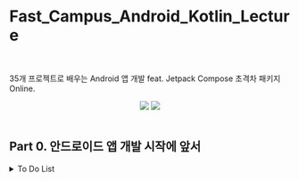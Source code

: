 # Fast_Campus_Android_Kotlin_Lecture
</br>

35개 프로젝트로 배우는 Android 앱 개발 feat. Jetpack Compose 초격차 패키지 Online.
</br>

<div align = "center">
<img src="https://img.shields.io/badge/Kotlin-7F52FF?style=flat&logo=Kotlin&logoColor=white"/>
<img src="https://img.shields.io/badge/Android-3DDC84?style=flat&logo=Android&logoColor=white"/>
</div>
</br>

## **Part 0. 안드로이드 앱 개발 시작에 앞서**
<details>
  <summary> To Do List </summary>
  
### **Ch 01. Kotlin 기초**
[Github Repository](app/src/main/java/com/example/android_kotlin_lecture/Chapter_01)
|Num|내용|Done|
|:---:|:---:|:---:|
|1|오리엔테이션|✔️|
|2|함수|✔️|
|3|변수(val, var)|✔️|
|4|클래스|✔️|
|5|조건식|✔️|
|6|반복문|✔️|
|7|컬렉션(list, map, set)|✔️|
|8|Null|✔️|
|9|타입체크와 캐스팅|✔️|
|10|String Templates|✔️|
</br>
</br>

### **Ch 02. Kotlin 중급**
[Github Repository](app/src/main/java/com/example/android_kotlin_lecture/Chapter_02)
|Num|내용|Done|
|:---:|:---:|:---:|
|1|람다||
|2|확장함수||
|3|Scope Function||
|4|초기화 지연||
|5|Data, Sealed Class||
|6|Object, Companion Object||
</br>
</br>

### **Ch 03. Android 기본**
[Github Repository](app/src/main/java/com/example/android_kotlin_lecture/Chapter_03)
|Num|내용|Done|
|:---:|:---:|:---:|
|1|Android OS||
|2|Android 기본 요소||
|3|Activity 생명주기 (1)||
|4|Activity 생명주기 (2)||
|5|뷰 그려지는 순서||
</br>
</br>

### **Ch 04. Android 개발 환경설정**
|Num|내용|Done|
|:---:|:---:|:---:|
|1|Android Stduio 설치||
|2|Android Studio 살펴보기||
|3|Ktlint 적용해보기||
|4|detekt 적용해보기||
</br>
</br>
</details>

